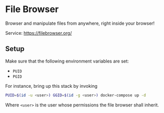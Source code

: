 # File Browser

Browser and manipulate files from anywhere, right inside your browser!

Service: https://filebrowser.org/

## Setup
Make sure that the following environment variables are set:
* `PUID`
* `PGID`

For instance, bring up this stack by invoking
```bash
PUID=$(id -u <user>) GGID=$(id -g <user>) docker-compose up -d
```
Where `<user>` is the user whose permissions the file browser shall inherit.
